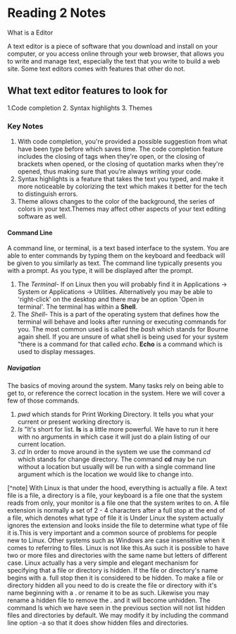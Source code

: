 # Reading 2 Notes

What is a Editor

A text editor is a piece of software that you download and install on your computer, or you access online through your web browser, that allows you to write and manage text, especially the text that you write to build a web site. Some text editors comes with features that other do not.

## What text editor features to look for

1.Code completion
2. Syntax highlights
3. Themes

### Key Notes

1. With code completion, you're provided a possible suggestion from what have been type before which saves time. The code completion feature includes the closing of tags when they're open, or the closing of brackets when opened, or the closing of quotation marks when they're opened, thus making sure that you’re always writing your code.
2. Syntax highlights is a feature that takes the text you typed, and make it more noticeable by colorizing the text which makes it better for the tech to distinguish errors.
3. Theme allows changes to the color of the background, the series of colors in your text.Themes may affect other aspects of your text editing software as well.

#### Command Line

A command line, or terminal, is a text based interface to the system. You are able to enter commands by typing them on the keyboard and feedback will be given to you similarly as text. The command line typically presents you with a prompt. As you type, it will be displayed after the prompt.

1. The *Terminal*- If on Linux then you will probably find it in Applications -> System or Applications -> Utilities. Alternatively you may be able to 'right-click' on the desktop and there may be an option 'Open in terminal'. The terminal has within a **Shell**.
2. The *Shell*- This is a part of the operating system that defines how the terminal will behave and looks after running or executing commands for you. The most common used is called the *bash* which stands for Bourne again shell. If you are unsure of what shell is being used for your system "there is a command for that called *echo*. **Echo** is a command which is used to display messages.

##### Navigation

The basics of moving around the system. Many tasks rely on being able to get to, or reference the correct location in the system. Here we will cover a few of those commands.

1. *pwd* which stands for Print Working Directory. It tells you what your current or present working directory is.
2. *ls* "It's short for list. **ls** is a little more powerful. We have to run it here with no arguments in which case it will just do a plain listing of our current location.
3. *cd* In order to move around in the system we use the command *cd* which stands for change directory. The command **cd** may be run without a location but usually will be run with a single command line argument which is the location we would like to change into.

[^note] With Linux is that under the hood, everything is actually a file. A text file is a file, a directory is a file, your keyboard is a file one that the system reads from only, your monitor is a file one that the system writes to on. A file extension is normally a set of 2 - 4  characters after a full stop at the end of a file, which denotes what type of file it is Under Linux the system actually ignores the extension and looks inside the file to determine what type of file
it is.This is very important and a common source of problems for people new to Linux. Other systems such as Windows are case insensitive when it comes to referring to files. Linux is not like this.As such it is possible to have two or more files and directories with the same name but letters of different case. Linux actually has a very simple and elegant mechanism for specifying that a file or directory is hidden. If the file or directory's name begins with a. full stop then it is considered to be hidden. To make a file or directory hidden all you need to do is create the file or directory with it's name beginning with a . or rename it to be as such. Likewise you may rename a hidden file to remove the . and it will become unhidden. The command ls which we have seen in the previous section will not list hidden files and directories by default. We may modify it by including the command line option -a so that it does show hidden files and directories.
